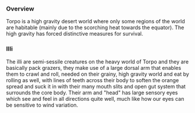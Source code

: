 ### Overview

Torpo is a high gravity desert world where only some regions of the world are habitable (mainly due to the scorching heat towards the equator).  The high gravity has forced distinctive measures for survival.

### Illi

The illi are semi-sessile creatures on the heavy world of Torpo and they are basically pack grazers, they make use of a large dorsal arm that enables them to crawl and roll, needed on their grainy, high gravity world and eat by rolling as well, with lines of teeth across their body to soften the orange spread and suck it in with their many mouth slits and open gut system that surrounds the core body.  Their arm and "head" has large sensory eyes which see and feel in all directions quite well, much like how our eyes can be sensitive to wind variation.
